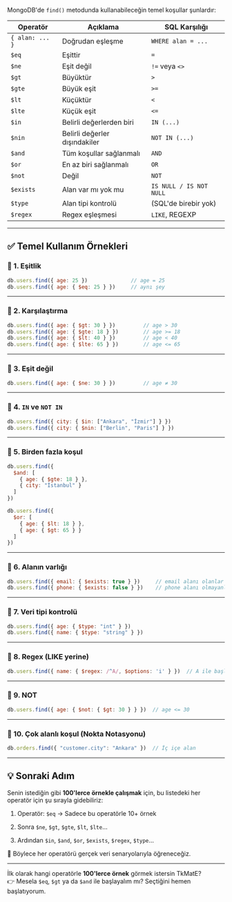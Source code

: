 
MongoDB'de `find()` metodunda kullanabileceğin temel koşullar şunlardır:

|Operatör|Açıklama|SQL Karşılığı|
|---|---|---|
|`{ alan: ... }`|Doğrudan eşleşme|`WHERE alan = ...`|
|`$eq`|Eşittir|`=`|
|`$ne`|Eşit değil|`!=` veya `<>`|
|`$gt`|Büyüktür|`>`|
|`$gte`|Büyük eşit|`>=`|
|`$lt`|Küçüktür|`<`|
|`$lte`|Küçük eşit|`<=`|
|`$in`|Belirli değerlerden biri|`IN (...)`|
|`$nin`|Belirli değerler dışındakiler|`NOT IN (...)`|
|`$and`|Tüm koşullar sağlanmalı|`AND`|
|`$or`|En az biri sağlanmalı|`OR`|
|`$not`|Değil|`NOT`|
|`$exists`|Alan var mı yok mu|`IS NULL / IS NOT NULL`|
|`$type`|Alan tipi kontrolü|(SQL'de birebir yok)|
|`$regex`|Regex eşleşmesi|`LIKE`, REGEXP|

---

## ✅ Temel Kullanım Örnekleri

### 🔹 1. Eşitlik

```js
db.users.find({ age: 25 })              // age = 25
db.users.find({ age: { $eq: 25 } })     // aynı şey
```

---

### 🔹 2. Karşılaştırma

```js
db.users.find({ age: { $gt: 30 } })         // age > 30
db.users.find({ age: { $gte: 18 } })        // age >= 18
db.users.find({ age: { $lt: 40 } })         // age < 40
db.users.find({ age: { $lte: 65 } })        // age <= 65
```

---

### 🔹 3. Eşit değil

```js
db.users.find({ age: { $ne: 30 } })         // age ≠ 30
```

---

### 🔹 4. `IN` ve `NOT IN`

```js
db.users.find({ city: { $in: ["Ankara", "İzmir"] } })
db.users.find({ city: { $nin: ["Berlin", "Paris"] } })
```

---

### 🔹 5. Birden fazla koşul

```js
db.users.find({
  $and: [
    { age: { $gte: 18 } },
    { city: "İstanbul" }
  ]
})

db.users.find({
  $or: [
    { age: { $lt: 18 } },
    { age: { $gt: 65 } }
  ]
})
```

---

### 🔹 6. Alanın varlığı

```js
db.users.find({ email: { $exists: true } })     // email alanı olanlar
db.users.find({ phone: { $exists: false } })    // phone alanı olmayanlar
```

---

### 🔹 7. Veri tipi kontrolü

```js
db.users.find({ age: { $type: "int" } })
db.users.find({ name: { $type: "string" } })
```

---

### 🔹 8. Regex (LIKE yerine)

```js
db.users.find({ name: { $regex: /^A/, $options: 'i' } })  // A ile başlayan, büyük/küçük harf duyarsız
```

---

### 🔹 9. NOT

```js
db.users.find({ age: { $not: { $gt: 30 } } })  // age <= 30
```

---

### 🔹 10. Çok alanlı koşul (Nokta Notasyonu)

```js
db.orders.find({ "customer.city": "Ankara" })  // İç içe alan
```

---

## 💡 Sonraki Adım

Senin istediğin gibi **100'lerce örnekle çalışmak** için, bu listedeki her operatör için şu sırayla gidebiliriz:

1. Operatör: `$eq` → Sadece bu operatörle 10+ örnek
    
2. Sonra `$ne`, `$gt`, `$gte`, `$lt`, `$lte`…
    
3. Ardından `$in`, `$and`, `$or`, `$exists`, `$regex`, `$type`…
    

🎯 Böylece her operatörü gerçek veri senaryolarıyla öğreneceğiz.

---

İlk olarak hangi operatörle **100'lerce örnek** görmek istersin TkMatE?  
👉 Mesela `$eq`, `$gt` ya da `$and` ile başlayalım mı? Seçtiğini hemen başlatıyorum.